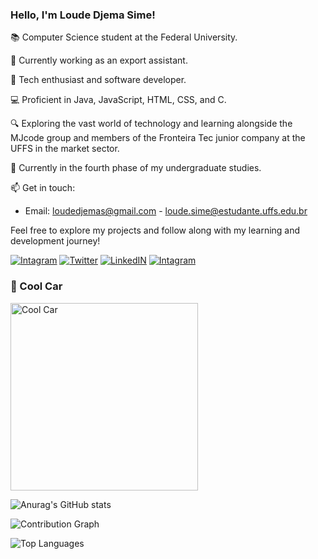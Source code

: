 ### Hello, I'm Loude Djema Sime!

📚 Computer Science student at the Federal University.

👔 Currently working as an export assistant.

🚀 Tech enthusiast and software developer.

💻 Proficient in Java, JavaScript, HTML, CSS, and C.

🔍 Exploring the vast world of technology and learning alongside the MJcode group and members of the Fronteira Tec junior company at the UFFS in the market sector.

📖 Currently in the fourth phase of my undergraduate studies.

📫 Get in touch:

- Email: loudedjemas@gmail.com  - loude.sime@estudante.uffs.edu.br


Feel free to explore my projects and follow along with my learning and development journey!



[![Intagram](https://img.shields.io/badge/Instagram-E4405F?style=for-the-badge&logo=instagram&logoColor=white)](https://www.instagram.com/djemalee_)
[![Twitter](https://img.shields.io/badge/Twitter-1DA1F2?style=for-the-badge&logo=twitter&logoColor=white)](https://twitter.com/Djema50852883)
[![LinkedIN](https://img.shields.io/badge/LinkedIn-0077B5?style=for-the-badge&logo=linkedin&logoColor=white)](https://www.linkedin.com/in/loude-djema-sime-a41135207/)
[![Intagram](https://img.shields.io/badge/dev-E4405F?style=for-the-badge&logo=dev&logoColor=white)](https://dev.to/loude)

### 🎨 Cool Car
<img src="[https://www.designi.com.br/images/preview/10913908.jpg](https://image.lexica.art/full_jpg/3be7b645-ec6b-4d8a-b89c-1af25777f367)" alt="Cool Car" width="300px">





![Anurag's GitHub stats](https://github-readme-stats.vercel.app/api?username=loudedje&show_icons=true&theme=dracula)

![Contribution Graph](https://github-readme-streak-stats.herokuapp.com/?user=loudedje&theme=dracula)

![Top Languages](https://github-readme-stats.vercel.app/api/top-langs/?username=loudedje&layout=compact&theme=dracula)





